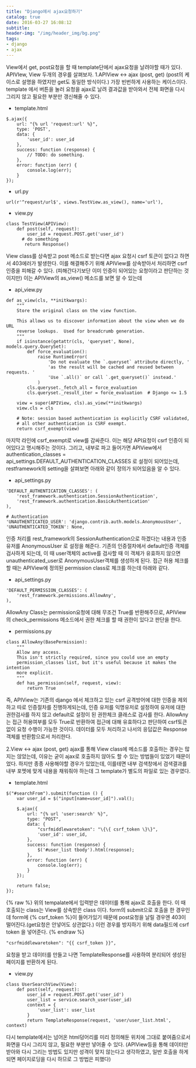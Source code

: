 ```yaml
---
title: "Django에서 ajax요청하기"
catalog: true
date: 2016-03-27 16:08:12
subtitle:
header-img: "/img/header_img/bg.png"
tags:
- django
- ajax
---
```

View에서 get, post요청을 할 때 template단에서 ajax요청을 날려야할 때가 있다.
APIVIew, View 두개의 경우를 살펴보자.
1.APIView ↔ ajax (post, get)
(post의 케이스로 설명을 하였지만 get도 동일한 방식이다.)
가장 빈번하게 사용하는 케이스이다. template 에서 버튼을 눌러 요청을 ajax로 날려 결과값을 받아와서 전체 화면을 다시 그리지 않고 필요한 부분만 갱신해줄 수 있다.

- template.html

~~~
$.ajax({
    url: "{% url 'request:url' %}",
    type: 'POST',
    data: {
        'user_id': user_id
    },
    success: function (response) {
        // TODO: do something.
    },
    error: function (err) {
        console.log(err);
    }
});
~~~



- url.py

 ```
url(r'^request/url$', views.TestView.as_view(), name='url'),
  ```

- view.py

``` 
class TestView(APIView):
    def post(self, request):
        user_id = request.POST.get('user_id')
      # do something
       return Response()
```
  
  
View class를 상속받고 post 메소드로 받는다면 ajax 요청시 csrf 토큰이 없다고 하면서 403에러가 발생한다.
이를 해결해주기 위해 APIView를 상속받아서 처리하면 csrf 인증을 피해갈 수 있다.  (피해간다기보단 이미 인증이 되어있는 요청이라고 판단하는 것이지만)
이는 APIView의 as_view() 메소드를 보면 알 수 있는데

- api_view.py

```
def as_view(cls, **initkwargs):
    """
    Store the original class on the view function.
 
    This allows us to discover information about the view when we do URL
    reverse lookups.  Used for breadcrumb generation.
    """
    if isinstance(getattr(cls, 'queryset', None), models.query.QuerySet):
        def force_evaluation():
            raise RuntimeError(
                'Do not evaluate the `.queryset` attribute directly, '
                'as the result will be cached and reused between requests. '
                'Use `.all()` or call `.get_queryset()` instead.'
            )
        cls.queryset._fetch_all = force_evaluation
        cls.queryset._result_iter = force_evaluation  # Django <= 1.5
 
    view = super(APIView, cls).as_view(**initkwargs)
    view.cls = cls
 
    # Note: session based authentication is explicitly CSRF validated,
    # all other authentication is CSRF exempt.
    return csrf_exempt(view)
```

마지막 라인에 csrf_exempt로 view를 감싸준다. 이는 해당 API요청이 csrf 인증이 되어있다고 명시해주는 것이다.
그리고, 내부로 파고 들어가면  APIView에서 authentication_classes = api_settings.DEFAULT_AUTHENTICATION_CLASSES 로 설정이 되어있는데, restframework의 setting을 살펴보면 아래와 같이 정의가 되어있음을 알 수 있다.
  
- api_settings.py

```
'DEFAULT_AUTHENTICATION_CLASSES': (
    'rest_framework.authentication.SessionAuthentication',
    'rest_framework.authentication.BasicAuthentication'
),
  
# Authentication
'UNAUTHENTICATED_USER': 'django.contrib.auth.models.AnonymousUser',
'UNAUTHENTICATED_TOKEN': None,
```

인증 처리를 rest_framework의 SessionAuthentication으로 하겠다는 내용과 인증 유저를 AnonymousUser 로 설정을 해준다.
기존의 인증절차에서 default인증 객체를 검사하게 되는데, 이 때 user객체의 active를 검사할 때 이 객체가 유효하지 않으면 unauthenticated_user로 AnonymousUser객체를 생성하게 된다. 접근 허용 체크를 할 때는 APIView에 정의된 permission class로 체크를 하는데 아래와 같다.
  
- api_settings.py

``` 
'DEFAULT_PERMISSION_CLASSES': (
    'rest_framework.permissions.AllowAny',
),
```

AllowAny Class는 permission요청에 대해 무조건 True를 반환해주므로, APIView의 check_permissions 메소드에서 권한 체크를 할 때 권한이 있다고 판단을 한다.
  
- permissions.py

``` 
class AllowAny(BasePermission):
    """
    Allow any access.
    This isn't strictly required, since you could use an empty
    permission_classes list, but it's useful because it makes the intention
    more explicit.
    """
    def has_permission(self, request, view):
        return True
```
 
즉, APIView는 기존의 django 에서 체크하고 있는 csrf 공격방어에 대한 인증을 제외하고 따로 인증절차를 진행하게되는데, 인증 유저를 익명유저로 설정하여 유저에 대한 권한검사를 하지 않고 default로 설정이 된 권한체크 클래스로 검사를 한다.
AllowAny는 접근 허용여부를 모두 True로 반환하여 접근에 대해 유효하다고 판단하여 csrf토큰 없이 요청 수행이 가능한 것이다.
데이터를 모두 처리하고 나서의 응답값은 Response 객체를 반환함으로서 처리한다.

2.View ↔ ajax (post, get)
ajax를 통해 View class에 메소드를 호출하는 경우는 많지는 않았는데, 이유는 굳이 ajax로 호출하지 않아도 할 수 있는 방법들이 있었기 때문이었다.
하지만 종종 사용해야할 경우가 있었는데, 이를테면 내부 검색창에서 검색결과를 내부 포멧에 맞게 내용을 채워줘야 하는데 그 template가 별도의 파일로 있는 경우였다.
  
  
- template.html

~~~
$("#searchFrom").submit(function () {
    var user_id = $("input[name=user_id]").val();
 
    $.ajax({
        url: "{% url 'user:search' %}",
        type: "POST",
        data: {
            "csrfmiddlewaretoken": "\{\{ csrf_token \}\}",
            'user_id': user_id,
        },
        success: function (response) {
            $('#user_list tbody').html(response);
        },
        error: function (err) {
            console.log(err);
        }
    });
 
    return false;
});
~~~

{% raw %}
위의 tempalate에서 입력받은 데이터를 통해 ajax로 호출을 한다. 이 때 호출되는 class는 View를 상속받은 class 이다. form의 submit으로 호출을 한 경우인데 form에 {% csrf_token %}이 들어가있기 때문에 post요청을 날릴 경우엔 403이 떨어진다.(get요청은 안넣어도 상관없다.)
이런 경우를 방지하기 위해 data필드에 csrf token 을 넣어준다.
{% endraw %}

~~~
"csrfmiddlewaretoken": "{{ csrf_token }}",
~~~

요청을 받고 데이터를 만들고 나면 TemplateResponse를 사용하여 분리되어 생성된 페이지를 반환하게 된다. 
  
- view.py

```
class UserSearchView(View):
    def post(self, request):
        user_id = request.POST.get('user_id')
        user_list = service.search_user(user_id)
        context = {
            'user_list': user_list
        }
        return TemplateResponse(request, 'user/user_list.html', context)
```

다시 template에서는 넘어온 html덩어리를 미리 정의해둔 위치에 그대로 붙여줌으로서 화면을 다시 그리지 않고, 필요한 부분만 넣어줄 수 있다. 
(APIView등을 통해 데이터만 받아와 다시 그리는 방법도 있지만 성격이 맞지 않는다고 생각하였고, 일반 호출을 하게 되면 페이지로딩을 다시 하므로 그 방법은 피했다)


